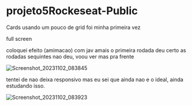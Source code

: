 # projeto5Rockeseat-Public

Cards usando um pouco de grid foi minha primeira vez


full screen

coloquei efeito (amimacao) com jav amais o primeira rodada deu certo as rodadas sequintes nao deu, voou ver mas pra frente

![Screenshot_20231102_083845](https://github.com/CristianoFranca1976/projeto5Rockeseat-Public/assets/135919856/9d90cae0-5878-471d-8515-be4db0f6518a)



tentei de nao deixa responsivo mas eu sei que ainda nao e o ideal, ainda estudando isso.


![Screenshot_20231102_083923](https://github.com/CristianoFranca1976/projeto5Rockeseat-Public/assets/135919856/622bcc26-73eb-486b-9d14-175fc9394483)

